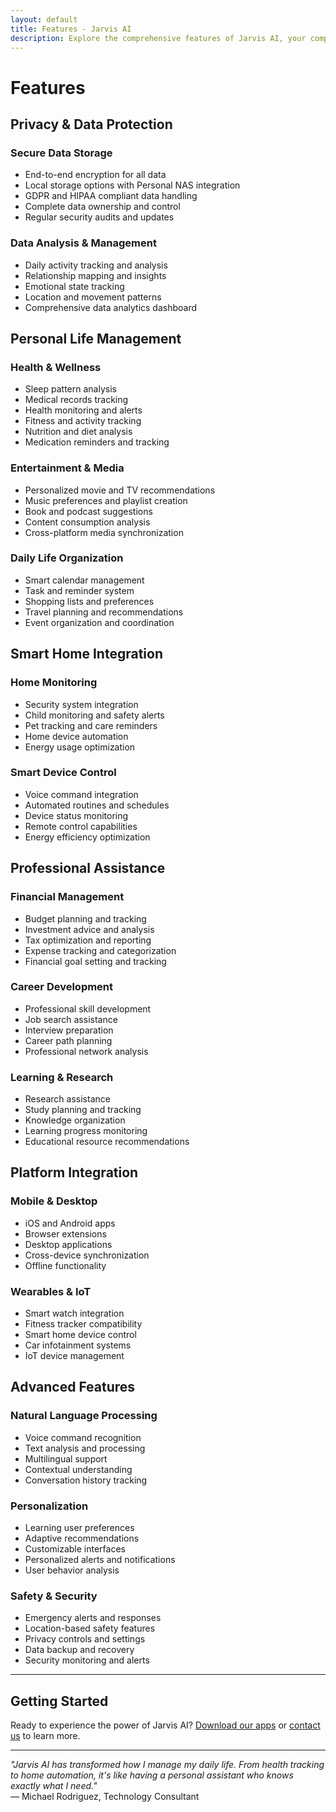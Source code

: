 ```yaml
---
layout: default
title: Features - Jarvis AI
description: Explore the comprehensive features of Jarvis AI, your complete life assistant.
---
```


# Features

## Privacy & Data Protection

### Secure Data Storage
- End-to-end encryption for all data
- Local storage options with Personal NAS integration
- GDPR and HIPAA compliant data handling
- Complete data ownership and control
- Regular security audits and updates

### Data Analysis & Management
- Daily activity tracking and analysis
- Relationship mapping and insights
- Emotional state tracking
- Location and movement patterns
- Comprehensive data analytics dashboard

## Personal Life Management

### Health & Wellness
- Sleep pattern analysis
- Medical records tracking
- Health monitoring and alerts
- Fitness and activity tracking
- Nutrition and diet analysis
- Medication reminders and tracking

### Entertainment & Media
- Personalized movie and TV recommendations
- Music preferences and playlist creation
- Book and podcast suggestions
- Content consumption analysis
- Cross-platform media synchronization

### Daily Life Organization
- Smart calendar management
- Task and reminder system
- Shopping lists and preferences
- Travel planning and recommendations
- Event organization and coordination

## Smart Home Integration

### Home Monitoring
- Security system integration
- Child monitoring and safety alerts
- Pet tracking and care reminders
- Home device automation
- Energy usage optimization

### Smart Device Control
- Voice command integration
- Automated routines and schedules
- Device status monitoring
- Remote control capabilities
- Energy efficiency optimization

## Professional Assistance

### Financial Management
- Budget planning and tracking
- Investment advice and analysis
- Tax optimization and reporting
- Expense tracking and categorization
- Financial goal setting and tracking

### Career Development
- Professional skill development
- Job search assistance
- Interview preparation
- Career path planning
- Professional network analysis

### Learning & Research
- Research assistance
- Study planning and tracking
- Knowledge organization
- Learning progress monitoring
- Educational resource recommendations

## Platform Integration

### Mobile & Desktop
- iOS and Android apps
- Browser extensions
- Desktop applications
- Cross-device synchronization
- Offline functionality

### Wearables & IoT
- Smart watch integration
- Fitness tracker compatibility
- Smart home device control
- Car infotainment systems
- IoT device management

## Advanced Features

### Natural Language Processing
- Voice command recognition
- Text analysis and processing
- Multilingual support
- Contextual understanding
- Conversation history tracking

### Personalization
- Learning user preferences
- Adaptive recommendations
- Customizable interfaces
- Personalized alerts and notifications
- User behavior analysis

### Safety & Security
- Emergency alerts and responses
- Location-based safety features
- Privacy controls and settings
- Data backup and recovery
- Security monitoring and alerts

---

## Getting Started

Ready to experience the power of Jarvis AI? [Download our apps](/downloads) or [contact us](/contact) to learn more.

---

*"Jarvis AI has transformed how I manage my daily life. From health tracking to home automation, it's like having a personal assistant who knows exactly what I need."*  
— Michael Rodriguez, Technology Consultant 